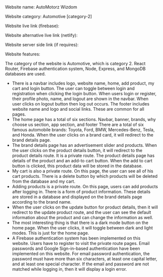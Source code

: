 Website name: AutoMotorz Wizdom

Website category: Automotive [category-2]

Website live link (firebase): 

Website alternative live link (netlify):

Website server side link (if requires):

Website features: 

The category of the website is Automotive, which is category 2. React Router, Firebase authentication system, Node, Express, and MongoDB databases are used.
* There is a navbar includes logo, website name, home, add product, my cart and login button. The user can toggle between login and registration when clicking the login button. When users login or register, their profile photo, name, and logout are shown in the navbar. When user clicks on logout button then log out occurs. The footer includes website name and logo and social links. These are common for all pages.
* The home page has a total of six sections. Navbar, banner, brands, why choose us section, app section, and footer There are a total of six famous automobile brands: Toyota, Ford, BMW, Mercedes-Benz, Tesla, and Honda. When the user clicks on a brand card, it will redirect to the brand details page.
* The brand details page has an advertisement slider and products. When the user clicks on the product details button, it will redirect to the product details route. It is a private route. The product details page has details of the product and an add-to cart button. When the add to cart button is clicked, this product data will be stored in the database.
* My cart is also a private route. On this page, the user can see all of his cart products. There is a delete button by which products will be deleted from the database and my cart.
* Adding products is a private route. On this page, users can add products after logging in. There is a form of product information. These details are stored in a database and displayed on the brand details page according to the brand name.
* When the user clicks on the update button for product details, then it will redirect to the update product route, and the user can see the default information about the product and can change the information as well.
* The most interesting thing is that there is a dark mode button on the home page. When the user clicks, it will toggle between dark and light modes. This is just for the home page.
* A Firebase authentication system has been implemented on this website. Users have to register to visit the private route pages. Email passwords and Google Sign-in-based authentication have been implemented on this website. For email password authentication, the password must have more than six characters, at least one capital letter, and at least one special character. If the email and password are not matched while logging in, then it will display a login error.